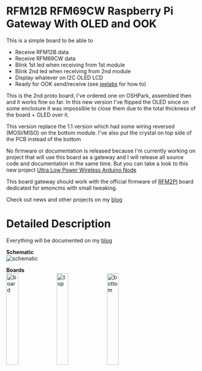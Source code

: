 RFM12B RFM69CW Raspberry Pi Gateway With OLED and OOK
=====================================================

This is a simple board to be able to 
- Receive RFM12B data
- Receive RFM69CW data
- Blink 1st led when receiving from 1st module
- Blink 2nd led when receiving from 2nd module
- Display whatever on I2C OLED LCD
- Ready for OOK send/receive (see [jeelabs][5] for how to)

This is the 2nd proto board, I've ordered one on OSHPark, assembled 
then and it works fine so far. In this new version I've flipped the 
OLED since on some enclosure it was impossible to close them due to 
the total thickness of the board + OLED over it.

This version replace the 1.1 version which had some wiring reversed 
(MOSI/MISO) on the bottom module. I've also put the crystal on top 
side of the PCB instead of the bottom

No firmware or documentation is released because I'm currently working on 
project that will use this board as a gateway and I will release all source
code and documentation in the same time.
But you can take a look to this new project [Ultra Low Power Wireless Arduino Node][3]

This board gateway should work with the official firmware of [RFM2PI][6]
board dedicated for emoncms with small tweaking.

Check out news and other projects on my [blog][4]

Detailed Description
====================

Everything will be documented on my [blog][4]

**Schematic**  
![schematic](https://raw.github.com/hallard/RFPIGW/master/RFPIGW-sch.png)

**Boards**  
<img src="https://raw.github.com/hallard/RFPIGW/master/RFPIGW-brd.png" alt="board" width="25%" height="25%">&nbsp;
<img src="https://raw.github.com/hallard/RFPIGW/master/RFPIGW-top.png" alt="top" width="25%" height="25%">&nbsp;
<img src="https://raw.github.com/hallard/RFPIGW/master/RFPIGW-bottom.png" alt="bottom" width="25%" height="25%">


[3]: http://hallard.me/bp-ulpnode/
[4]: http://hallard.me
[5]: http://jeelabs.net/projects/cafe/wiki/Receiving_OOKASK_with_a_modified_RFM12B
[6]: http://wiki.openenergymonitor.org/index.php?title=RFM12Pi_V2


